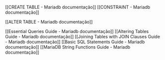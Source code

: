 
[[CREATE TABLE - Mariadb documentação]]
[[CONSTRAINT - Mariadb documentação]]

[[ALTER TABLE - Mariadb documentação]]




[[Essential Queries Guide - Mariadb documentação]]
[[Altering Tables Guide - Mariadb documentação]]
[[Joining Tables with JOIN Clauses Guide - Mariadb documentação]]
[[Basic SQL Statements Guide - Mariadb documentação]]
[[MariaDB String Functions Guide - Mariadb documentação]]